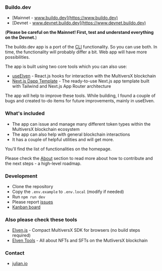 ### Buildo.dev

- [Mainnet - www.buildo.dev](https://www.buildo.dev)
- [Devnet - www.devnet.buildo.dev](https://www.devnet.buildo.dev)

(**Please be careful on the Mainnet! First, test and understand everything on the Devnet.**)

The buildo.dev app is a port of the [CLI](https://github.com/xdevguild/buildo-begins) functionality. So you can use both. In time, the functionality will probably differ a bit. Web app will have more possibilities.

The app is built using two core tools which you can also use:
- [useElven](https://www.useElven.com) - React.js hooks for interaction with the MultiversX blockchain
- [Next.js Dapp Template](https://github.com/xdevguild/nextjs-dapp-template) - The ready-to-use Next.js app template built with Tailwind and Next.js App Router architecture

The app will help to improve these tools. While building, I found a couple of bugs and created to-do items for future improvements, mainly in useElven.

### What's included

- The app can issue and manage many different token types within the MultiversX blockchain ecosystem
- The app can also help with general blockchain interactions
- It has a couple of helpful utilities and will get more.

You'll find the list of functionalities on the homepage.

Please check the [About](https://www.buildo.dev/about) section to read more about how to contribute and the next steps - a high-level roadmap.

### Development

- Clone the repository
- Copy the `.env.example` to `.env.local` (modify if needed)
- Run `npm run dev`
- Please report [issues](https://github.com/xdevguild/buildo.dev/issues)
- [Kanban board](https://github.com/orgs/xdevguild/projects/3)

### Also please check these tools
- [Elven.js](https://www.elvenjs.com) - Compact MultiversX SDK for browsers (no build steps required)
- [Elven Tools](https://www.elven.tools) - All about NFTs and SFTs on the MutliversX blockchain

### Contact

- [julian.io](https://www.julian.io)

